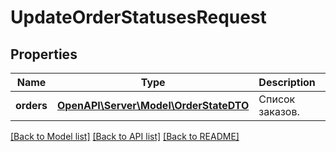 # UpdateOrderStatusesRequest

## Properties
Name | Type | Description | Notes
------------ | ------------- | ------------- | -------------
**orders** | [**OpenAPI\Server\Model\OrderStateDTO**](OrderStateDTO.md) | Список заказов. | 

[[Back to Model list]](../README.md#documentation-for-models) [[Back to API list]](../README.md#documentation-for-api-endpoints) [[Back to README]](../README.md)


